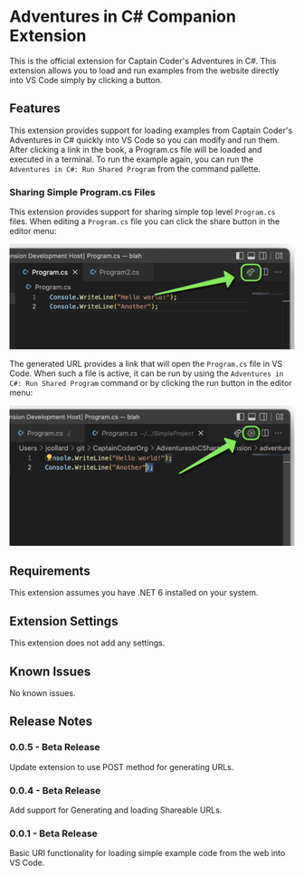 # Adventures in C# Companion Extension

This is the official extension for Captain Coder's Adventures in C#. This extension allows you to load and run
examples from the website directly into VS Code simply by clicking a button.

## Features

This extension provides support for loading examples from Captain Coder's Adventures in C# quickly into
VS Code so you can modify and run them. After clicking a link in the book, a Program.cs file will be
loaded and executed in a terminal. To run the example again, you can run the `Adventures in C#: Run Shared Program`
from the command pallette.

### Sharing Simple Program.cs Files

This extension provides support for sharing simple top level `Program.cs` files. When editing a `Program.cs` file
you can click the share button in the editor menu:

![Preview of Share Button](https://raw.githubusercontent.com/CaptainCoderOrg/AdventuresInCSharpExtension/main/adventures-in-c--extension/images/click-share.png)

The generated URL provides a link that will open the `Program.cs` file in VS Code. When such a file is active, it can
be run by using the `Adventures in C#: Run Shared Program` command or by clicking the run button in the editor menu:

![Run Shared Program](https://raw.githubusercontent.com/CaptainCoderOrg/AdventuresInCSharpExtension/main/adventures-in-c--extension/images/click-run.png)


## Requirements

This extension assumes you have .NET 6 installed on your system.

## Extension Settings

This extension does not add any settings.

## Known Issues

No known issues.

## Release Notes

### 0.0.5 - Beta Release

Update extension to use POST method for generating URLs.

### 0.0.4 - Beta Release

Add support for Generating and loading Shareable URLs.

### 0.0.1 - Beta Release

Basic URI functionality for loading simple example code from the web into VS Code.

